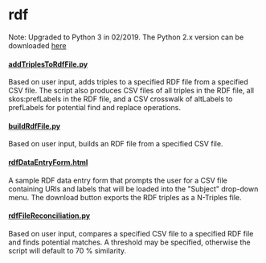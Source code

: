 # rdf

Note: Upgraded to Python 3 in 02/2019. The Python 2.x version can be downloaded [here](https://github.com/ehanson8/rdf/releases)

#### [addTriplesToRdfFile.py](addTriplesToRdfFile.py)
Based on user input, adds triples to a specified RDF file from a specified CSV file. The script also produces CSV files of all triples in the RDF file, all skos:prefLabels in the RDF file, and a CSV crosswalk of altLabels to prefLabels for potential find and replace operations.

#### [buildRdfFile.py](buildRdfFile.py)
Based on user input, builds an RDF file from a specified CSV file.

#### [rdfDataEntryForm.html](rdfDataEntryForm.html)
A sample RDF data entry form that prompts the user for a CSV file containing URIs and labels that will be loaded into the "Subject" drop-down menu. The download button exports the RDF triples as a N-Triples file.

#### [rdfFileReconciliation.py](rdfFileReconciliation.py)
Based on user input, compares a specified CSV file to a specified RDF file and finds potential matches. A threshold may be specified, otherwise the script will default to 70 % similarity.
